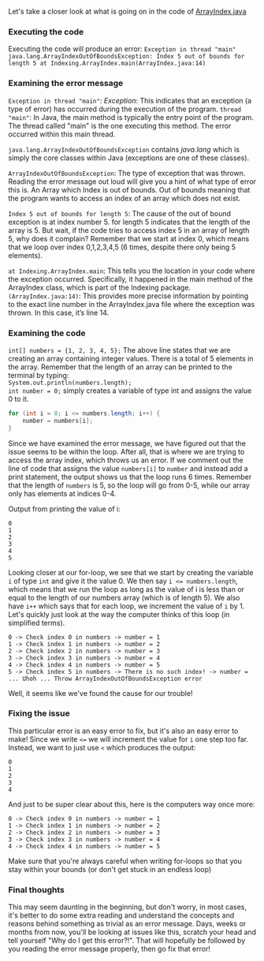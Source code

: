 Let's take a closer look at what is going on in the code of [ArrayIndex.java](/exercises/code/Indexing/ArrayIndex.java)

### Executing the code
Executing the code will produce an error: 
```Exception in thread "main" java.lang.ArrayIndexOutOfBoundsException: Index 5 out of bounds for length 5 at Indexing.ArrayIndex.main(ArrayIndex.java:14)```

### Examining the error message
`Exception in thread "main"`:
*Exception*: This indicates that an exception (a type of error) has occurred during the execution of the program.
`thread "main"`: In Java, the main method is typically the entry point of the program. The thread called "main" is the one executing this method. The error occurred within this main thread.

`java.lang.ArrayIndexOutOfBoundsException` contains *java.lang* which is simply the core classes within Java (exceptions are one of these classes).  

`ArrayIndexOutOfBoundsException`: The type of exception that was thrown. Reading the error message out loud will give you a hint of what type of error this is. An Array which Index is out of bounds. Out of bounds meaning that the program wants to access an index of an array which does not exist. 

`Index 5 out of bounds for length 5`: The cause of the out of bound exception is at index number 5. for length 5 indicates that the length of the array is 5. But wait, if the code tries to access index 5 in an array of length 5, why does it complain? Remember that we start at index 0, which means that we loop over index 0,1,2,3,4,5 (6 times, despite there only being 5 elements). 

`at Indexing.ArrayIndex.main`: This tells you the location in your code where the exception occurred. Specifically, it happened in the main method of the ArrayIndex class, which is part of the Indexing package.
`(ArrayIndex.java:14)`: This provides more precise information by pointing to the exact line number in the ArrayIndex.java file where the exception was thrown. In this case, it’s line 14.

### Examining the code
` int[] numbers = {1, 2, 3, 4, 5}; `
The above line states that we are creating an array containing integer values. There is a total of 5 elements in the array. Remember that the length of an array can be printed to the terminal by typing:   
`System.out.println(numbers.length);`  
`int number = 0;` simply creates a variable of type int and assigns the value 0 to it.  
```java
for (int i = 0; i <= numbers.length; i++) {
    number = numbers[i];
}
```  
Since we have examined the error message, we have figured out that the issue seems to be within the loop. After all, that is where we are trying to access the array index, which throws us an error. If we comment out the line of code that assigns the value `numbers[i]` to `number` and instead add a print statement, the output shows us that the loop runs 6 times. Remember that the length of `numbers` is 5, so the loop will go from 0-5, while our array only has elements at indices 0-4.

Output from printing the value of i:
```
0
1
2
3
4
5
```
Looking closer at our for-loop, we see that we start by creating the variable `i` of type `int` and give it the value 0. We then say `i <= numbers.length`, which means that we run the loop as long as the value of i is less than or equal to the length of our numbers array (which is of length 5). We also have `i++` which says that for each loop, we increment the value of `i` by 1. Let's quickly just look at the way the computer thinks of this loop (in simplified terms). 
```
0 -> Check index 0 in numbers -> number = 1
1 -> Check index 1 in numbers -> number = 2 
2 -> Check index 2 in numbers -> number = 3
3 -> Check index 3 in numbers -> number = 4
4 -> Check index 4 in numbers -> number = 5
5 -> Check index 5 in numbers -> There is no such index! -> number = ... Uhoh ... Throw ArrayIndexOutOfBoundsException error
```
Well, it seems like we've found the cause for our trouble! 

### Fixing the issue
This particular error is an easy error to fix, but it's also an easy error to make! Since we write `<=` we will increment the value for `i` one step too far. Instead, we want to just use `<` which produces the output: 
```
0
1
2
3
4
```
And just to be super clear about this, here is the computers way once more: 
```
0 -> Check index 0 in numbers -> number = 1
1 -> Check index 1 in numbers -> number = 2 
2 -> Check index 2 in numbers -> number = 3
3 -> Check index 3 in numbers -> number = 4
4 -> Check index 4 in numbers -> number = 5
```

Make sure that you're always careful when writing for-loops so that you stay within your bounds (or don't get stuck in an endless loop)


### Final thoughts
This may seem daunting in the beginning, but don't worry, in most cases, it's better to do some extra reading and understand the concepts and reasons behind something as trivial as an error message. Days, weeks or months from now, you'll be looking at issues like this, scratch your head and tell yourself "Why do I get this error?!". That will hopefully be followed by you reading the error message properly, then go fix that error! 

